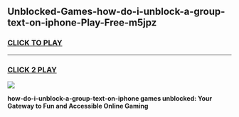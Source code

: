 
## Unblocked-Games-how-do-i-unblock-a-group-text-on-iphone-Play-Free-m5jpz
<h3>
<a href="https://premium76.site?title=how-do-i-unblock-a-group-text-on-iphone&ref=18A1">CLICK TO PLAY</a></h3>
<hr>

<h3>
<a href="https://premium76.site?title=how-do-i-unblock-a-group-text-on-iphone&ref=18A1">CLICK 2 PLAY</a>
  
</h3>

<a href="https://premium76.site?title=how-do-i-unblock-a-group-text-on-iphone&ref=18A1"><img src="https://clearcache.store/games.png"></a>


**how-do-i-unblock-a-group-text-on-iphone games unblocked: Your Gateway to Fun and Accessible Online Gaming**
